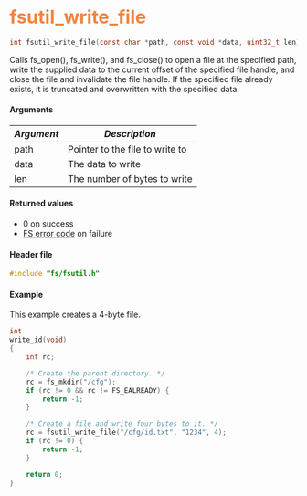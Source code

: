 ## <font color="#F2853F" style="font-size:24pt">fsutil\_write\_file</font>

```c
int fsutil_write_file(const char *path, const void *data, uint32_t len)
```

Calls fs\_open(), fs\_write(), and fs\_close() to open a file at the specified path, write the supplied data to the current offset of the specified file handle, and close the file and invalidate the file handle.  If the specified file already exists, it is truncated and overwritten with the specified data.

#### Arguments

| *Argument* | *Description* |
|-----------|-------------|
| path |  Pointer to the file to write to |
| data |  The data to write |
| len |  The number of bytes to write |

#### Returned values

* 0 on success
* [FS error code](fs_return_codes.md) on failure

#### Header file

```c
#include "fs/fsutil.h"
```

#### Example

This example creates a 4-byte file.

```c
int
write_id(void)
{
    int rc;

    /* Create the parent directory. */
    rc = fs_mkdir("/cfg");
    if (rc != 0 && rc != FS_EALREADY) {
        return -1;
    }

    /* Create a file and write four bytes to it. */
    rc = fsutil_write_file("/cfg/id.txt", "1234", 4);
    if (rc != 0) {
        return -1;
    }

    return 0;
}
```
